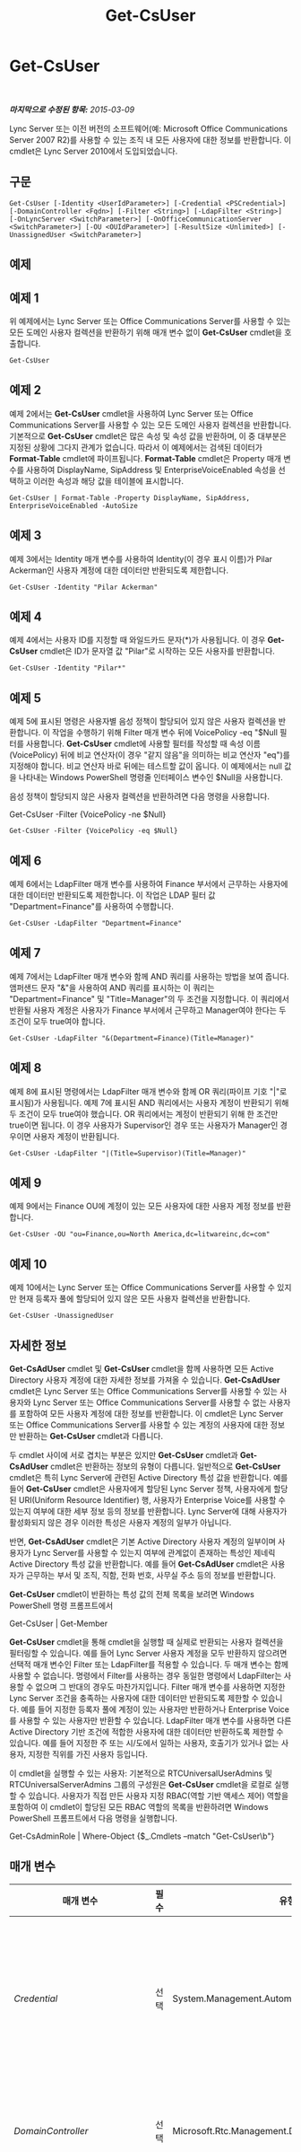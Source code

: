 ﻿---
title: Get-CsUser
TOCTitle: Get-CsUser
ms:assetid: 06f36c53-3a5e-4e79-b4f2-8c1aa7e6bf71
ms:mtpsurl: https://technet.microsoft.com/ko-kr/library/Gg398125(v=OCS.15)
ms:contentKeyID: 49302699
ms.date: 08/10/2015
mtps_version: v=OCS.15
ms.translationtype: HT
---

# Get-CsUser

 

_**마지막으로 수정된 항목:** 2015-03-09_

Lync Server 또는 이전 버전의 소프트웨어(예: Microsoft Office Communications Server 2007 R2)를 사용할 수 있는 조직 내 모든 사용자에 대한 정보를 반환합니다. 이 cmdlet은 Lync Server 2010에서 도입되었습니다.

## 구문

    Get-CsUser [-Identity <UserIdParameter>] [-Credential <PSCredential>] [-DomainController <Fqdn>] [-Filter <String>] [-LdapFilter <String>] [-OnLyncServer <SwitchParameter>] [-OnOfficeCommunicationServer <SwitchParameter>] [-OU <OUIdParameter>] [-ResultSize <Unlimited>] [-UnassignedUser <SwitchParameter>]

## 예제

## 예제 1

위 예제에서는 Lync Server 또는 Office Communications Server를 사용할 수 있는 모든 도메인 사용자 컬렉션을 반환하기 위해 매개 변수 없이 **Get-CsUser** cmdlet을 호출합니다.

    Get-CsUser

## 예제 2

예제 2에서는 **Get-CsUser** cmdlet을 사용하여 Lync Server 또는 Office Communications Server를 사용할 수 있는 모든 도메인 사용자 컬렉션을 반환합니다. 기본적으로 **Get-CsUser** cmdlet은 많은 속성 및 속성 값을 반환하며, 이 중 대부분은 지정된 상황에 그다지 관계가 없습니다. 따라서 이 예제에서는 검색된 데이터가 **Format-Table** cmdlet에 파이프됩니다. **Format-Table** cmdlet은 Property 매개 변수를 사용하여 DisplayName, SipAddress 및 EnterpriseVoiceEnabled 속성을 선택하고 이러한 속성과 해당 값을 테이블에 표시합니다.

    Get-CsUser | Format-Table -Property DisplayName, SipAddress, EnterpriseVoiceEnabled -AutoSize

## 예제 3

예제 3에서는 Identity 매개 변수를 사용하여 Identity(이 경우 표시 이름)가 Pilar Ackerman인 사용자 계정에 대한 데이터만 반환되도록 제한합니다.

    Get-CsUser -Identity "Pilar Ackerman"

## 예제 4

예제 4에서는 사용자 ID를 지정할 때 와일드카드 문자(\*)가 사용됩니다. 이 경우 **Get-CsUser** cmdlet은 ID가 문자열 값 "Pilar"로 시작하는 모든 사용자를 반환합니다.

    Get-CsUser -Identity "Pilar*"

## 예제 5

예제 5에 표시된 명령은 사용자별 음성 정책이 할당되어 있지 않은 사용자 컬렉션을 반환합니다. 이 작업을 수행하기 위해 Filter 매개 변수 뒤에 VoicePolicy -eq "$Null 필터를 사용합니다. **Get-CsUser** cmdlet에 사용할 필터를 작성할 때 속성 이름(VoicePolicy) 뒤에 비교 연산자(이 경우 "같지 않음"을 의미하는 비교 연산자 "eq")를 지정해야 합니다. 비교 연산자 바로 뒤에는 테스트할 값이 옵니다. 이 예제에서는 null 값을 나타내는 Windows PowerShell 명령줄 인터페이스 변수인 $Null을 사용합니다.

음성 정책이 할당되지 않은 사용자 컬렉션을 반환하려면 다음 명령을 사용합니다.

Get-CsUser -Filter {VoicePolicy -ne $Null}

    Get-CsUser -Filter {VoicePolicy -eq $Null}

## 예제 6

예제 6에서는 LdapFilter 매개 변수를 사용하여 Finance 부서에서 근무하는 사용자에 대한 데이터만 반환되도록 제한합니다. 이 작업은 LDAP 필터 값 "Department=Finance"를 사용하여 수행합니다.

    Get-CsUser -LdapFilter "Department=Finance"

## 예제 7

예제 7에서는 LdapFilter 매개 변수와 함께 AND 쿼리를 사용하는 방법을 보여 줍니다. 앰퍼샌드 문자 "&"을 사용하여 AND 쿼리를 표시하는 이 쿼리는 "Department=Finance" 및 "Title=Manager"의 두 조건을 지정합니다. 이 쿼리에서 반환될 사용자 계정은 사용자가 Finance 부서에서 근무하고 Manager여야 한다는 두 조건이 모두 true여야 합니다.

    Get-CsUser -LdapFilter "&(Department=Finance)(Title=Manager)"

## 예제 8

예제 8에 표시된 명령에서는 LdapFilter 매개 변수와 함께 OR 쿼리(파이프 기호 "|"로 표시됨)가 사용됩니다. 예제 7에 표시된 AND 쿼리에서는 사용자 계정이 반환되기 위해 두 조건이 모두 true여야 했습니다. OR 쿼리에서는 계정이 반환되기 위해 한 조건만 true이면 됩니다. 이 경우 사용자가 Supervisor인 경우 또는 사용자가 Manager인 경우이면 사용자 계정이 반환됩니다.

    Get-CsUser -LdapFilter "|(Title=Supervisor)(Title=Manager)"

## 예제 9

예제 9에서는 Finance OU에 계정이 있는 모든 사용자에 대한 사용자 계정 정보를 반환합니다.

    Get-CsUser -OU "ou=Finance,ou=North America,dc=litwareinc,dc=com"

## 예제 10

예제 10에서는 Lync Server 또는 Office Communications Server를 사용할 수 있지만 현재 등록자 풀에 할당되어 있지 않은 모든 사용자 컬렉션을 반환합니다.

    Get-CsUser -UnassignedUser

## 자세한 정보

**Get-CsAdUser** cmdlet 및 **Get-CsUser** cmdlet을 함께 사용하면 모든 Active Directory 사용자 계정에 대한 자세한 정보를 가져올 수 있습니다. **Get-CsAdUser** cmdlet은 Lync Server 또는 Office Communications Server를 사용할 수 있는 사용자와 Lync Server 또는 Office Communications Server를 사용할 수 없는 사용자를 포함하여 모든 사용자 계정에 대한 정보를 반환합니다. 이 cmdlet은 Lync Server 또는 Office Communications Server를 사용할 수 있는 계정의 사용자에 대한 정보만 반환하는 **Get-CsUser** cmdlet과 다릅니다.

두 cmdlet 사이에 서로 겹치는 부분은 있지만 **Get-CsUser** cmdlet과 **Get-CsAdUser** cmdlet은 반환하는 정보의 유형이 다릅니다. 일반적으로 **Get-CsUser** cmdlet은 특히 Lync Server에 관련된 Active Directory 특성 값을 반환합니다. 예를 들어 **Get-CsUser** cmdlet은 사용자에게 할당된 Lync Server 정책, 사용자에게 할당된 URI(Uniform Resource Identifier) 행, 사용자가 Enterprise Voice를 사용할 수 있는지 여부에 대한 세부 정보 등의 정보를 반환합니다. Lync Server에 대해 사용자가 활성화되지 않은 경우 이러한 특성은 사용자 계정의 일부가 아닙니다.

반면, **Get-CsAdUser** cmdlet은 기본 Active Directory 사용자 계정의 일부이며 사용자가 Lync Server를 사용할 수 있는지 여부에 관계없이 존재하는 특성인 제네릭 Active Directory 특성 값을 반환합니다. 예를 들어 **Get-CsAdUser** cmdlet은 사용자가 근무하는 부서 및 조직, 직함, 전화 번호, 사무실 주소 등의 정보를 반환합니다.

**Get-CsUser** cmdlet이 반환하는 특성 값의 전체 목록을 보려면 Windows PowerShell 명령 프롬프트에서

Get-CsUser | Get-Member

**Get-CsUser** cmdlet을 통해 cmdlet을 실행할 때 실제로 반환되는 사용자 컬렉션을 필터링할 수 있습니다. 예를 들어 Lync Server 사용자 계정을 모두 반환하지 않으려면 선택적 매개 변수인 Filter 또는 LdapFilter를 적용할 수 있습니다. 두 매개 변수는 함께 사용할 수 없습니다. 명령에서 Filter를 사용하는 경우 동일한 명령에서 LdapFilter는 사용할 수 없으며 그 반대의 경우도 마찬가지입니다. Filter 매개 변수를 사용하면 지정한 Lync Server 조건을 충족하는 사용자에 대한 데이터만 반환되도록 제한할 수 있습니다. 예를 들어 지정한 등록자 풀에 계정이 있는 사용자만 반환하거나 Enterprise Voice를 사용할 수 있는 사용자만 반환할 수 있습니다. LdapFilter 매개 변수를 사용하면 다른 Active Directory 기반 조건에 적합한 사용자에 대한 데이터만 반환하도록 제한할 수 있습니다. 예를 들어 지정한 주 또는 시/도에서 일하는 사용자, 호출기가 있거나 없는 사용자, 지정한 직위를 가진 사용자 등입니다.

이 cmdlet을 실행할 수 있는 사용자: 기본적으로 RTCUniversalUserAdmins 및 RTCUniversalServerAdmins 그룹의 구성원은 **Get-CsUser** cmdlet을 로컬로 실행할 수 있습니다. 사용자가 직접 만든 사용자 지정 RBAC(역할 기반 액세스 제어) 역할을 포함하여 이 cmdlet이 할당된 모든 RBAC 역할의 목록을 반환하려면 Windows PowerShell 프롬프트에서 다음 명령을 실행합니다.

Get-CsAdminRole | Where-Object {$\_.Cmdlets –match "Get-CsUser\\b"}

## 매개 변수


<table>
<colgroup>
<col style="width: 25%" />
<col style="width: 25%" />
<col style="width: 25%" />
<col style="width: 25%" />
</colgroup>
<thead>
<tr class="header">
<th>매개 변수</th>
<th>필수</th>
<th>유형</th>
<th>설명</th>
</tr>
</thead>
<tbody>
<tr class="odd">
<td><p><em>Credential</em></p></td>
<td><p>선택</p></td>
<td><p>System.Management.Automation.PSCredential</p></td>
<td><p>대체 자격 증명으로 <strong>Get-CsUser</strong> cmdlet을 실행할 수 있습니다. Windows에 로그온할 때 사용한 계정에 사용자 개체 작업에 필요한 권한이 없는 경우 이 매개 변수가 필요할 수 있습니다.</p>
<p>Credential 매개 변수를 사용하려면 먼저 <strong>Get-Credential</strong> cmdlet을 사용하여 PSCredential 개체를 만들어야 합니다. 자세한 내용은 <strong>Get-Credential</strong> cmdlet 도움말 항목을 참조하십시오.</p></td>
</tr>
<tr class="even">
<td><p><em>DomainController</em></p></td>
<td><p>선택</p></td>
<td><p>Microsoft.Rtc.Management.Deploy.Fqdn</p></td>
<td><p>사용자 정보를 검색하기 위해 지정한 도메인 컨트롤러에 연결할 수 있습니다. 특정 도메인 컨트롤러에 연결하려면 DomainController 매개 변수 뒤에 FQDN(정규화된 도메인 이름)을 포함합니다(예: atl-cs-001.litwareinc.com).</p></td>
</tr>
<tr class="odd">
<td><p><em>Filter</em></p></td>
<td><p>선택</p></td>
<td><p>System.String</p></td>
<td><p>Lync Server 관련 특성을 필터링하여 반환된 데이터를 제한할 수 있습니다. 예를 들어, 특성 음성 정책이 할당된 사용자 또는 특정 음성 정책이 할당되지 않은 사용자에 대한 데이터만 반환하도록 제한할 수 있습니다.</p>
<p>Filter 매개 변수는 <strong>Where-Object</strong> cmdlet에 사용되는 구문과 동일한 Windows PowerShell 필터링 구문을 사용합니다. 예를 들어 Enterprise Voice를 사용하도록 설정된 사용자만 반환하는 필터는 다음과 유사한 형태입니다. 여기서 EnterpriseVoiceEnabled는 Active Directory 특성을 나타내고 -eq는 비교 연산자(같음)를 나타내며 $True(기본 제공 Windows PowerShell 변수)는 필터 값을 나타냅니다.</p>
<p>{EnterpriseVoiceEnabled -eq $True}</p></td>
</tr>
<tr class="even">
<td><p><em>Identity</em></p></td>
<td><p>선택</p></td>
<td><p>Microsoft.Rtc.Management.AD.UserIdParameter</p></td>
<td><p>검색할 사용자 계정의 ID를 나타냅니다. 사용자 ID는 네 가지 형식 중 하나를 사용하여 지정할 수 있는데, 이러한 형식은 1) 사용자의 SIP 주소, 2) 사용자의 UPN(사용자 계정 이름), 3) 도메인\로그온 형태인 사용자의 도메인 이름 및 로그온 이름(예: litwareinc\kenmyer) 및 4) 사용자의 Active Directory 표시 이름(예: Ken Myer)입니다. 또한 사용자의 Active Directory 고유 이름을 사용하여 사용자 계정을 참조할 수도 있습니다.</p>
<p>표시 이름을 사용자 ID로 사용할 경우 별표(*) 와일드카드 문자를 사용할 수 있습니다. 예를 들어 ID &quot;* Smith&quot;는 문자열 값 &quot;Smith&quot;로 끝나는 표시 이름을 가진 모든 사용자를 반환합니다.</p></td>
</tr>
<tr class="odd">
<td><p><em>LdapFilter</em></p></td>
<td><p>선택</p></td>
<td><p>System.String</p></td>
<td><p>일반 Active Directory 특성(즉, Lync Server와 관련되지 않은 특성)을 필터링하여 반환되는 데이터를 제한할 수 있습니다. 예를 들어 특정 부서에서 일하는 사용자나 지정된 관리자 또는 직위를 가진 사용자에 대한 데이터만 반환하도록 제한할 수 있습니다.</p>
<p>필터를 만들 때 LdapFilter 매개 변수는 LDAP 쿼리 언어를 사용합니다. 예를 들어, Redmond 도시에 일하는 사용자만 반환하는 필터는 &quot;l&quot;(소문자 L)을 사용하여 &quot;l=Redmond&quot;와 같이 나타납니다. 여기서 &quot;l&quot;는 Active Directory 특성(구/군/시)을 나타내고 &quot;=&quot;는 비교 연산자(같음)를 나타내며 &quot;Redmond&quot;는 필터 값을 나타냅니다.</p></td>
</tr>
<tr class="even">
<td><p><em>OnLyncServer</em></p></td>
<td><p>선택</p></td>
<td><p>System.Management.Automation.SwitchParameter</p></td>
<td><p>Lync Server에 이동된 사용자 컬렉션을 반환합니다. 이 매개 변수를 사용하는 경우 이전 버전의 소프트웨어에 계정이 있는 사용자는 반환되지 않습니다.</p></td>
</tr>
<tr class="odd">
<td><p><em>OnOfficeCommunicationServer</em></p></td>
<td><p>선택</p></td>
<td><p>System.Management.Automation.SwitchParameter</p></td>
<td><p>Lync Server 이전 버전(예 Office Communications Server 2007 R2)에 이동된 사용자 컬렉션을 반환합니다. 이 매개 변수를 사용하는 경우 현재 버전의 소프트웨어에 계정이 있는 사용자는 반환되지 않습니다.</p></td>
</tr>
<tr class="even">
<td><p><em>OU</em></p></td>
<td><p>선택</p></td>
<td><p>Microsoft.Rtc.Management.AD.OUIdParameter</p></td>
<td><p>특정 OU(조직 구성 단위) 또는 컨테이너의 사용자 계정에 대한 정보를 반환하는 데 사용됩니다. OU 매개 변수는 지정한 OU 및 모든 하위 OU의 데이터를 반환합니다. 예를 들어 Finance OU에 두 개의 하위 OU인 AccountsPayable 및 AccountsReceivable이 있는 경우 이러한 세 개의 각 OU에서 사용자가 반환됩니다.</p>
<p>OU를 지정할 때는 해당 컨테이너에 대한 DN(고유 이름)을 사용합니다(예: -OU &quot;OU=Finance,dc=litwareinc,dc=com&quot;). Users 컨테이너에서 사용자 계정을 가져오려면 -OU &quot;cn=Users,dc=litwareinc,dc=com&quot; 구문을 사용합니다.</p></td>
</tr>
<tr class="odd">
<td><p><em>ResultSize</em></p></td>
<td><p>선택</p></td>
<td><p>Microsoft.Rtc.Management.ADConnect.Core.Unlimited</p></td>
<td><p>cmdlet에서 반환되는 레코드 수를 제한하는 데 사용됩니다. 예를 들어 포리스트에 있는 사용자 수에 상관없이 7명의 사용자만 반환하려면 ResultSize 매개 변수를 포함하고 매개 변수 값을 7로 설정합니다. 반환될 7명의 사용자를 지정하는 방법은 없습니다.</p>
<p>결과 크기는 0-2147483647(포함) 사이의 임의 정수로 설정할 수 있습니다. 0으로 설정할 경우 명령이 실행되지만 데이터가 반환되지 않습니다. ResultSize를 7로 설정했지만 포리스트에 사용자가 3명만 있는 경우 3명의 사용자가 반환된 다음, 오류 없이 완료됩니다.</p></td>
</tr>
<tr class="even">
<td><p><em>UnassignedUser</em></p></td>
<td><p>선택</p></td>
<td><p>System.Management.Automation.SwitchParameter</p></td>
<td><p>Lync Server를 사용할 수 있지만 현재 등록자 풀에 할당되어 있지 않은 모든 사용자 컬렉션을 반환할 수 있습니다. 등록자 풀에 할당되지 않은 사용자는 Lync Server에 로그온할 수 없습니다.</p></td>
</tr>
</tbody>
</table>


## 입력 형식

문자열. **Get-CsUser** cmdlet은 Lync Server를 사용하도록 설정된 사용자 계정의 ID를 나타내는 파이프라인된 문자열 값을 허용합니다.

## 반환 형식

**Get-CsUser** cmdlet은 Microsoft.Rtc.Management.ADConnect.Schema.ADUser 개체의 인스턴스를 반환합니다.

## 참고 항목

#### 기타 리소스

[Disable-CsUser](disable-csuser.md)  
[Enable-CsUser](enable-csuser.md)  
[Get-CsAdUser](get-csaduser.md)  
[Move-CsUser](move-csuser.md)  
[Set-CsUser](set-csuser.md)

